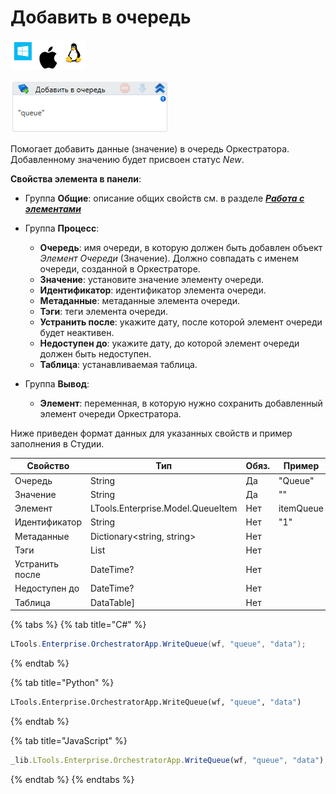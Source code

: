 # Добавить в очередь

![](<../../../../.gitbook/assets/image (100) (1) (1) (1) (2) (84).png>)

![](<../../../../.gitbook/assets/image (375).png>)

Помогает добавить данные (значение) в очередь Оркестратора. Добавленному значению будет присвоен статус *New*.

**Свойства элемента в панели**:

* Группа **Общие**: описание общих свойств см. в разделе [_**Работа с элементами**_](https://docs.primo-rpa.ru/primo-rpa/primo-studio/process/elements)
* Группа **Процесс**:   

  * **Очередь**: имя очереди, в которую должен быть добавлен объект *Элемент Очереди* (Значение). Должно совпадать с именем очереди, созданной в Оркестраторе. 
  * **Значение**: установите значение элементу очереди.
  * **Идентификатор**: идентификатор элемента очереди.
  * **Метаданные**: метаданные элемента очереди.
  * **Тэги**: теги элемента очереди.
  * **Устранить после**: укажите дату, после которой элемент очереди будет неактивен.
  * **Недоступен до**: укажите дату, до которой элемент очереди должен быть недоступен.
  * **Таблица**: устанавливаемая таблица.
* Группа **Вывод**:

  * **Элемент**: переменная, в которую нужно сохранить добавленный элемент очереди Оркестратора.

Ниже приведен формат данных для указанных свойств и пример заполнения в Студии.

| Свойство   | Тип    | Обяз.  | Пример 
| ---------- | ------ | ------ | ------
| Очередь    | String | Да     | "Queue"
| Значение   | String | Да     | ""
| Элемент    | LTools.Enterprise.Model.QueueItem | Нет | itemQueue
| Идентификатор | String | Нет | "1"
| Метаданные | Dictionary<string, string> | Нет |
| Тэги       | List<string> | Нет |
| Устранить после | DateTime? | Нет |
| Недоступен до | DateTime?   | Нет |
| Таблица | DataTable] | Нет | 



{% tabs %}
{% tab title="C#" %}
```csharp
LTools.Enterprise.OrchestratorApp.WriteQueue(wf, "queue", "data");
```
{% endtab %}

{% tab title="Python" %}
```python
LTools.Enterprise.OrchestratorApp.WriteQueue(wf, "queue", "data")
```
{% endtab %}

{% tab title="JavaScript" %}
```javascript
_lib.LTools.Enterprise.OrchestratorApp.WriteQueue(wf, "queue", "data");
```
{% endtab %}
{% endtabs %}
